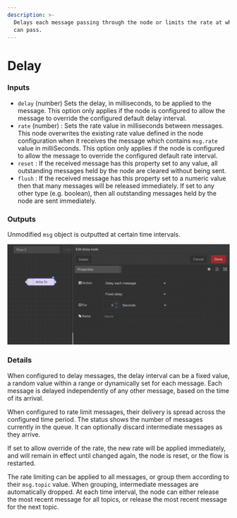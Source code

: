 ```yaml
---
description: >-
  Delays each message passing through the node or limits the rate at which they
  can pass.
---
```


# Delay

### Inputs

* `delay` (number) Sets the delay, in milliseconds, to be applied to the message. This option only applies if the node is configured to allow the message to override the configured default delay interval.
* `rate` (number) : Sets the rate value in milliseconds between messages. This node overwrites the existing rate value defined in the node configuration when it receives the message which contains `msg.rate` value in milliSeconds. This option only applies if the node is configured to allow the message to override the configured default rate interval.
* `reset` : If the received message has this property set to any value, all outstanding messages held by the node are cleared without being sent.
* `flush` : If the received message has this property set to a numeric value then that many messages will be released immediately. If set to any other type (e.g. boolean), then all outstanding messages held by the node are sent immediately.

### Outputs

Unmodified `msg` object is outputted at certain time intervals.



![](<../../../.gitbook/assets/image (23).png>)

### Details

When configured to delay messages, the delay interval can be a fixed value, a random value within a range or dynamically set for each message. Each message is delayed independently of any other message, based on the time of its arrival.

When configured to rate limit messages, their delivery is spread across the configured time period. The status shows the number of messages currently in the queue. It can optionally discard intermediate messages as they arrive.

If set to allow override of the rate, the new rate will be applied immediately, and will remain in effect until changed again, the node is reset, or the flow is restarted.

The rate limiting can be applied to all messages, or group them according to their `msg.topic` value. When grouping, intermediate messages are automatically dropped. At each time interval, the node can either release the most recent message for all topics, or release the most recent message for the next topic.
